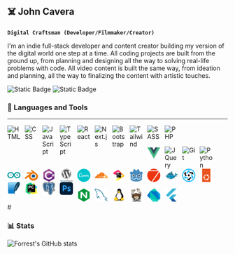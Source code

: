 ## ☠️ John Cavera

**`Digital Craftsman (Developer/Filmmaker/Creator)`**

I'm an indie full-stack developer and content creator building my version of the digital world one step at a time. All coding projects are built from the ground up, from planning and designing all the way to solving real-life problems with code. All video content is built the same way, from ideation and planning, all the way to finalizing the content with artistic touches.

![Static Badge](https://img.shields.io/badge/Chess-caverajohn-black?style=for-the-badge&logo=chessdotcom&logoColor=%2381B64C&labelColor=black)
![Static Badge](https://img.shields.io/badge/Lichess-caverajohn-black?style=for-the-badge&logo=lichess&logoColor=white&labelColor=black)


### 🧰 Languages and Tools
<hr/>
<p>
<img 
    align="left" 
    alt="HTML"
    title="HTML" 
    width="30px" 
    style="padding-right: 10px;" 
    src="https://cdn.jsdelivr.net/gh/devicons/devicon@latest/icons/html5/html5-original.svg" 
/>
<img 
    align="left" 
    alt="CSS" 
    title="CSS"
    width="30px" 
    style="padding-right: 10px;" 
    src="https://cdn.jsdelivr.net/gh/devicons/devicon@latest/icons/css3/css3-original.svg" 
/>
<img 
    align="left" 
    alt="JavaScript" 
    title="JavaScript"
    width="30px" 
    style="padding-right: 10px;" 
    src="https://cdn.jsdelivr.net/gh/devicons/devicon@latest/icons/javascript/javascript-original.svg" 
/>
<img 
    align="left" 
    alt="TypeScript"
    title="TypeScript" 
    width="30px" 
    style="padding-right: 10px;" 
    src="https://cdn.jsdelivr.net/gh/devicons/devicon@latest/icons/typescript/typescript-original.svg" 
/>
<img 
    align="left" 
    alt="React"
    title="React" 
    width="30px" 
    style="padding-right: 10px;" 
    src="https://cdn.jsdelivr.net/gh/devicons/devicon@latest/icons/react/react-original.svg" 
/>
<img 
    align="left" 
    alt="Next.js" 
    title="Next.js"
    width="30px" 
    style="padding-right: 10px;" 
    src="https://cdn.jsdelivr.net/gh/devicons/devicon@latest/icons/nextjs/nextjs-original.svg" 
/>
<img 
    align="left" 
    alt="Bootstrap"
    title="Bootstrap" 
    width="30px" 
    style="padding-right: 10px;" 
    src="https://cdn.jsdelivr.net/gh/devicons/devicon@latest/icons/bootstrap/bootstrap-original.svg" 
/>
<img 
    align="left" 
    alt="Tailwind" 
    title="Tailwind"
    width="30px" 
    style="padding-right: 10px;" 
    src="https://cdn.jsdelivr.net/gh/devicons/devicon@latest/icons/tailwindcss/tailwindcss-original.svg" 
/>
<img 
    align="left" 
    alt="SASS" 
    title="SASS"
    width="30px" 
    style="padding-right: 10px;" 
    src="https://cdn.jsdelivr.net/gh/devicons/devicon@latest/icons/sass/sass-original.svg" 
/>
<img 
    align="left" 
    alt="PHP" 
    title="PHP"
    width="30px" 
    style="padding-right: 10px;" 
    src="https://cdn.jsdelivr.net/gh/devicons/devicon@latest/icons/php/php-original.svg" 
/>
</p>
<br/><br/>
<p>
<img 
    align="left" 
    alt="Laravel" 
    title="Laravel"
    width="30px" 
    style="padding-right: 10px;" 
    src="https://github.com/devicons/devicon/blob/v2.16.0/icons/vuejs/vuejs-original.svg" 
/>
<img 
    align="left" 
    alt="JQuery" 
    title="JQuery"
    width="30px" 
    style="padding-right: 10px;" 
    src="https://cdn.jsdelivr.net/gh/devicons/devicon@latest/icons/jquery/jquery-original.svg" 
/>
<img 
    align="left" 
    alt="Git" 
    title="Git"
    width="30px" 
    style="padding-right: 10px;" 
    src="https://cdn.jsdelivr.net/gh/devicons/devicon@latest/icons/git/git-original.svg" 
/>
<img 
    align="left" 
    alt="Python" 
    title="Python"
    width="30px" 
    style="padding-right: 10px;" 
    src="https://cdn.jsdelivr.net/gh/devicons/devicon@latest/icons/python/python-original.svg" 
/>
<img 
    align="left" 
    alt="Arduino" 
    title="Arduino"
    width="30px" 
    style="padding-right: 10px;" 
    src="https://github.com/devicons/devicon/blob/v2.16.0/icons/arduino/arduino-original.svg" 
/>
<img 
    align="left" 
    alt="Blender" 
    title="Blender"
    width="30px" 
    style="padding-right: 10px;" 
    src="https://github.com/devicons/devicon/blob/v2.16.0/icons/blender/blender-original.svg" 
/>
<img 
    align="left" 
    alt="Csharp" 
    title="Csharp"
    width="30px" 
    style="padding-right: 10px;" 
    src="https://github.com/devicons/devicon/blob/v2.16.0/icons/csharp/csharp-original.svg" 
/>
<img 
    align="left" 
    alt="Wordpress" 
    title="Wordpress"
    width="30px" 
    style="padding-right: 10px;" 
    src="https://github.com/devicons/devicon/blob/v2.16.0/icons/wordpress/wordpress-original.svg" 
/>
<img 
    align="left" 
    alt="Canva" 
    title="Canva"
    width="30px" 
    style="padding-right: 10px;" 
    src="https://github.com/devicons/devicon/blob/v2.16.0/icons/canva/canva-original.svg" 
/>
<img 
    align="left" 
    alt="Cloudflare" 
    title="Cloudflare"
    width="30px" 
    style="padding-right: 10px;" 
    src="https://github.com/devicons/devicon/blob/v2.16.0/icons/cloudflare/cloudflare-original.svg" 
/>
</p>
<br/><br/>
<p>
<img 
    align="left" 
    alt="Jetbrains" 
    title="Jetbrains"
    width="30px" 
    style="padding-right: 10px;" 
    src="https://github.com/devicons/devicon/blob/v2.16.0/icons/jetbrains/jetbrains-original.svg" 
/>
<img 
    align="left" 
    alt="Godot" 
    title="Godot"
    width="30px" 
    style="padding-right: 10px;" 
    src="https://github.com/devicons/devicon/blob/v2.16.0/icons/godot/godot-original.svg" 
/>
<img 
    align="left" 
    alt="Framework" 
    title="Framework7"
    width="30px" 
    style="padding-right: 10px;" 
    src="https://github.com/devicons/devicon/blob/v2.16.0/icons/framework7/framework7-original.svg" 
/>
<img 
    align="left" 
    alt="Docker" 
    title="Docker"
    width="30px" 
    style="padding-right: 10px;" 
    src="https://github.com/devicons/devicon/blob/v2.16.0/icons/docker/docker-original.svg" 
/>
<img 
    align="left" 
    alt="Quasar" 
    title="Quasar"
    width="30px" 
    style="padding-right: 10px;" 
    src="https://github.com/devicons/devicon/blob/v2.16.0/icons/quasar/quasar-original.svg" 
/>
</p>
<img 
    align="left" 
    alt="Ubuntu" 
    title="Ubuntu"
    width="30px" 
    style="padding-right: 10px;" 
    src="https://github.com/devicons/devicon/blob/v2.16.0/icons/ubuntu/ubuntu-original.svg" 
/>
<img 
    align="left" 
    alt="Sqlite" 
    title="Sqlite"
    width="30px" 
    style="padding-right: 10px;" 
    src="https://github.com/devicons/devicon/blob/v2.16.0/icons/sqlite/sqlite-original.svg" 
/>
<img 
    align="left" 
    alt="Pycharm" 
    title="Pycharm"
    width="30px" 
    style="padding-right: 10px;" 
    src="https://github.com/devicons/devicon/blob/v2.16.0/icons/pycharm/pycharm-original.svg" 
/>
<img 
    align="left" 
    alt="PostgreSql" 
    title="PostgreSql"
    width="30px" 
    style="padding-right: 10px;" 
    src="https://github.com/devicons/devicon/blob/v2.16.0/icons/postgresql/postgresql-original.svg" 
/>
<img 
    align="left" 
    alt="Photoshop" 
    title="Photoshop"
    width="30px" 
    style="padding-right: 10px;" 
    src="https://github.com/devicons/devicon/blob/v2.16.0/icons/photoshop/photoshop-original.svg" 
/>
</p>
<br/><br/>
<p>
<img 
    align="left" 
    alt="Nginx" 
    title="Nginx"
    width="30px" 
    style="padding-right: 10px;" 
    src="https://github.com/devicons/devicon/blob/v2.16.0/icons/nginx/nginx-original.svg" 
/>
<img 
    align="left" 
    alt="Mysql" 
    title="Mysql"
    width="30px" 
    style="padding-right: 10px;" 
    src="https://github.com/devicons/devicon/blob/v2.16.0/icons/mysql/mysql-original.svg" 
/>
<img 
    align="left" 
    alt="Linux" 
    title="Linux"
    width="30px" 
    style="padding-right: 10px;" 
    src="https://github.com/devicons/devicon/blob/v2.16.0/icons/linux/linux-original.svg" 
/>
<img 
    align="left" 
    alt="Composer" 
    title="Composer"
    width="30px" 
    style="padding-right: 10px;color:'white'" 
    src="https://github.com/devicons/devicon/blob/v2.16.0/icons/composer/composer-original.svg" 
/>
<img 
    align="left" 
    alt="Dart" 
    title="Dart"
    width="30px" 
    style="padding-right: 10px;color:'white'" 
    src="https://github.com/devicons/devicon/blob/v2.16.0/icons/dart/dart-original.svg" 
/>
<img 
    align="left" 
    alt="Flutter" 
    title="Flutter"
    width="30px" 
    style="padding-right: 10px;color:'white'" 
    src="https://github.com/devicons/devicon/blob/v2.16.0/icons/flutter/flutter-original.svg" 
/>
</p>
<br/>
<br/>
#

### 📊 Stats

![Forrest's GitHub stats](https://github-readme-stats.vercel.app/api?username=caverajohn&show_icons=true&theme=gruvbox)

<!--
**caverajohn/caverajohn** is a ✨ _special_ ✨ repository because its `README.md` (this file) appears on your GitHub profile.

Here are some ideas to get you started:

- 🔭 I’m currently working on ...
- 🌱 I’m currently learning ...
- 👯 I’m looking to collaborate on ...
- 🤔 I’m looking for help with ...
- 💬 Ask me about ...
- 📫 How to reach me: ...
- 😄 Pronouns: ...
- ⚡ Fun fact: ...
-->
